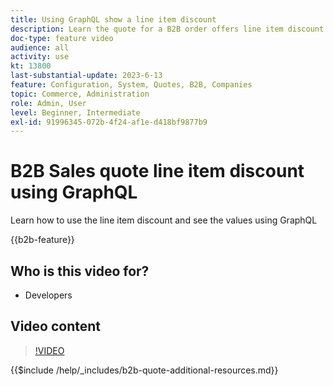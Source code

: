 ```yaml
---
title: Using GraphQL show a line item discount
description: Learn the quote for a B2B order offers line item discount using GraphQL
doc-type: feature video
audience: all
activity: use
kt: 13800
last-substantial-update: 2023-6-13
feature: Configuration, System, Quotes, B2B, Companies
topic: Commerce, Administration
role: Admin, User
level: Beginner, Intermediate
exl-id: 91996345-072b-4f24-af1e-d418bf9877b9
---
```

# B2B Sales quote line item discount using GraphQL

Learn how to use the line item discount and see the values using GraphQL

{{b2b-feature}}

## Who is this video for?

- Developers

## Video content

>[!VIDEO](https://video.tv.adobe.com/v/3420419?learn=on)

{{$include /help/_includes/b2b-quote-additional-resources.md}}
